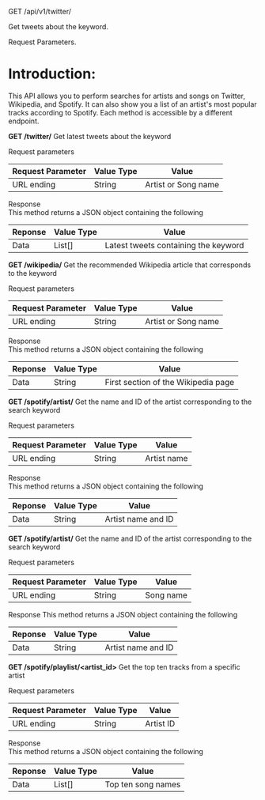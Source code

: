 GET /api/v1/twitter/<keyword>

Get tweets about the keyword.

Request Parameters.



# Introduction:

This API allows you to perform searches for artists and songs on Twitter, Wikipedia, and Spotify. It can also show you a list of an artist's most popular tracks according to Spotify. Each method is accessible by a different endpoint.

**GET /twitter/<keyword>**
Get latest tweets about the keyword

Request parameters

| Request Parameter | Value Type | Value               |
|-------------------|------------|---------------------|
| URL ending        | String     | Artist or Song name |

Response  
This method returns a JSON object containing the following

| Reponse | Value Type | Value                                |
|---------|------------|--------------------------------------|
| Data    | List[]     | Latest tweets containing the keyword |

**GET /wikipedia/<keyword>**
Get the recommended Wikipedia article that corresponds to the keyword

Request parameters  

| Request Parameter | Value Type | Value               |
|-------------------|------------|---------------------|
| URL ending        | String     | Artist or Song name |

Response  
This method returns a JSON object containing the following

| Reponse | Value Type | Value                               |
|---------|------------|-------------------------------------|
| Data    | String     | First section of the Wikipedia page |

**GET /spotify/artist/<keyword>**
Get the name and ID of the artist corresponding to the search keyword

Request parameters

| Request Parameter | Value Type | Value       |
|-------------------|------------|-------------|
| URL ending        | String     | Artist name |

Response  
This method returns a JSON object containing the following

| Reponse | Value Type | Value              |
|---------|------------|--------------------|
| Data    | String     | Artist name and ID |

**GET /spotify/artist/<keyword>**
Get the name and ID of the artist corresponding to the search keyword

Request parameters

| Request Parameter | Value Type | Value     |
|-------------------|------------|-----------|
| URL ending        | String     | Song name |

Response
This method returns a JSON object containing the following

| Reponse | Value Type | Value              |
|---------|------------|--------------------|
| Data    | String     | Artist name and ID |

**GET /spotify/playlist/<artist_id>**
Get the top ten tracks from a specific artist

Request parameters

| Request Parameter | Value Type | Value     |
|-------------------|------------|-----------|
| URL ending        | String     | Artist ID |

Response  
This method returns a JSON object containing the following

| Reponse | Value Type | Value              |
|---------|------------|--------------------|
| Data    | List[]     | Top ten song names |
